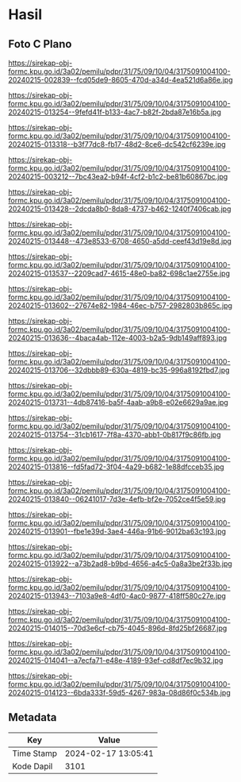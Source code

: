 # Hasil

## Foto C Plano

https://sirekap-obj-formc.kpu.go.id/3a02/pemilu/pdpr/31/75/09/10/04/3175091004100-20240215-002839--fcd05de9-8605-470d-a34d-4ea521d6a86e.jpg

https://sirekap-obj-formc.kpu.go.id/3a02/pemilu/pdpr/31/75/09/10/04/3175091004100-20240215-013254--9fefd41f-b133-4ac7-b82f-2bda87e16b5a.jpg

https://sirekap-obj-formc.kpu.go.id/3a02/pemilu/pdpr/31/75/09/10/04/3175091004100-20240215-013318--b3f77dc8-fb17-48d2-8ce6-dc542cf6239e.jpg

https://sirekap-obj-formc.kpu.go.id/3a02/pemilu/pdpr/31/75/09/10/04/3175091004100-20240215-003212--7bc43ea2-b94f-4cf2-b1c2-be81b60867bc.jpg

https://sirekap-obj-formc.kpu.go.id/3a02/pemilu/pdpr/31/75/09/10/04/3175091004100-20240215-013428--2dcda8b0-8da8-4737-b462-1240f7406cab.jpg

https://sirekap-obj-formc.kpu.go.id/3a02/pemilu/pdpr/31/75/09/10/04/3175091004100-20240215-013448--473e8533-6708-4650-a5dd-ceef43d19e8d.jpg

https://sirekap-obj-formc.kpu.go.id/3a02/pemilu/pdpr/31/75/09/10/04/3175091004100-20240215-013537--2209cad7-4615-48e0-ba82-698c1ae2755e.jpg

https://sirekap-obj-formc.kpu.go.id/3a02/pemilu/pdpr/31/75/09/10/04/3175091004100-20240215-013602--27674e82-1984-46ec-b757-2982803b865c.jpg

https://sirekap-obj-formc.kpu.go.id/3a02/pemilu/pdpr/31/75/09/10/04/3175091004100-20240215-013636--4baca4ab-112e-4003-b2a5-9db149aff893.jpg

https://sirekap-obj-formc.kpu.go.id/3a02/pemilu/pdpr/31/75/09/10/04/3175091004100-20240215-013706--32dbbb89-630a-4819-bc35-996a8192fbd7.jpg

https://sirekap-obj-formc.kpu.go.id/3a02/pemilu/pdpr/31/75/09/10/04/3175091004100-20240215-013731--4db87416-ba5f-4aab-a9b8-e02e6629a9ae.jpg

https://sirekap-obj-formc.kpu.go.id/3a02/pemilu/pdpr/31/75/09/10/04/3175091004100-20240215-013754--31cb1617-7f8a-4370-abb1-0b817f9c86fb.jpg

https://sirekap-obj-formc.kpu.go.id/3a02/pemilu/pdpr/31/75/09/10/04/3175091004100-20240215-013816--fd5fad72-3f04-4a29-b682-1e88dfcceb35.jpg

https://sirekap-obj-formc.kpu.go.id/3a02/pemilu/pdpr/31/75/09/10/04/3175091004100-20240215-013840--06241017-7d3e-4efb-bf2e-7052ce4f5e59.jpg

https://sirekap-obj-formc.kpu.go.id/3a02/pemilu/pdpr/31/75/09/10/04/3175091004100-20240215-013901--fbe1e39d-3ae4-446a-91b6-9012ba63c193.jpg

https://sirekap-obj-formc.kpu.go.id/3a02/pemilu/pdpr/31/75/09/10/04/3175091004100-20240215-013922--a73b2ad8-b9bd-4656-a4c5-0a8a3be2f33b.jpg

https://sirekap-obj-formc.kpu.go.id/3a02/pemilu/pdpr/31/75/09/10/04/3175091004100-20240215-013943--7103a9e8-4df0-4ac0-9877-418ff580c27e.jpg

https://sirekap-obj-formc.kpu.go.id/3a02/pemilu/pdpr/31/75/09/10/04/3175091004100-20240215-014015--70d3e6cf-cb75-4045-896d-8fd25bf26687.jpg

https://sirekap-obj-formc.kpu.go.id/3a02/pemilu/pdpr/31/75/09/10/04/3175091004100-20240215-014041--a7ecfa71-e48e-4189-93ef-cd8df7ec9b32.jpg

https://sirekap-obj-formc.kpu.go.id/3a02/pemilu/pdpr/31/75/09/10/04/3175091004100-20240215-014123--6bda333f-59d5-4267-983a-08d86f0c534b.jpg


## Metadata

| Key        | Value               |
| ---------- | ------------------- |
| Time Stamp | 2024-02-17 13:05:41 |
| Kode Dapil | 3101                |



